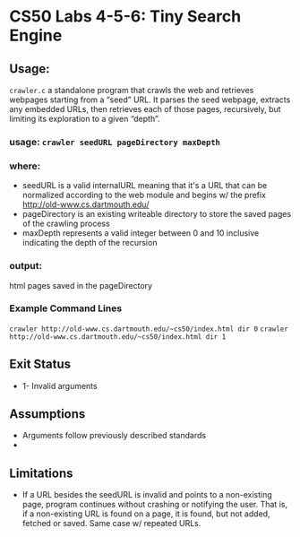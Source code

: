 # CS50 Labs 4-5-6: Tiny Search Engine


## Usage:
`crawler.c` a standalone program that crawls the web and retrieves webpages
 starting from a “seed” URL. It parses the seed webpage, extracts any
 embedded URLs, then retrieves each of those pages, recursively,
 but limiting its exploration to a given “depth”.

### usage: `crawler seedURL pageDirectory maxDepth`
### where:
  * seedURL is a valid internalURL meaning that it's a URL that can be
    normalized according to the web module and begins w/ the prefix
    http://old-www.cs.dartmouth.edu/
  * pageDirectory is an existing writeable directory to store the saved
    pages of the crawling process
  * maxDepth represents a valid integer between 0 and 10 inclusive indicating
    the depth of the recursion
### output:
  html pages saved in the pageDirectory

### Example Command Lines
  `crawler http://old-www.cs.dartmouth.edu/~cs50/index.html dir 0`
  `crawler http://old-www.cs.dartmouth.edu/~cs50/index.html dir 1`

## Exit Status
* 1- Invalid arguments

## Assumptions
  * Arguments follow previously described standards
  *
## Limitations
  * If a URL besides the seedURL is invalid and points to a non-existing page,
    program continues without crashing or notifying the user. That is, if a
    non-existing URL is found on a page, it is found, but not added, fetched
    or saved. Same case w/ repeated URLs.
